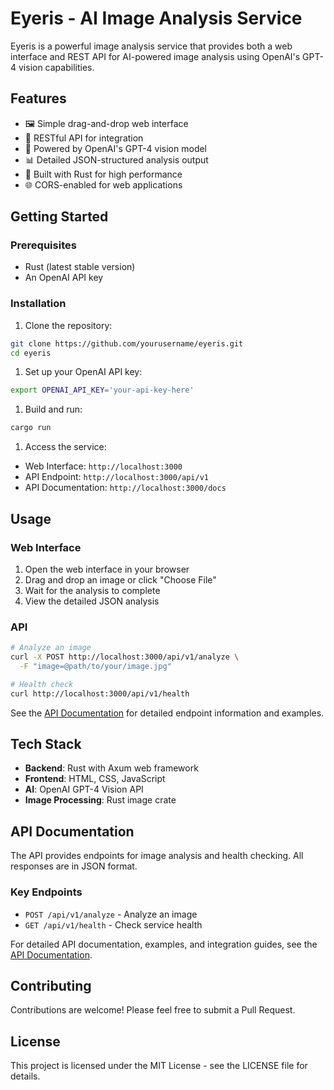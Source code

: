 # Eyeris - AI Image Analysis Service

Eyeris is a powerful image analysis service that provides both a web interface and REST API for AI-powered image analysis using OpenAI's GPT-4 vision capabilities.

## Features

- 🖼️ Simple drag-and-drop web interface
- 🔌 RESTful API for integration
- 🤖 Powered by OpenAI's GPT-4 vision model
- 📊 Detailed JSON-structured analysis output
- 🚀 Built with Rust for high performance
- 🌐 CORS-enabled for web applications

## Getting Started

### Prerequisites

- Rust (latest stable version)
- An OpenAI API key

### Installation

1. Clone the repository:

```bash
git clone https://github.com/yourusername/eyeris.git
cd eyeris
```

1. Set up your OpenAI API key:

```bash
export OPENAI_API_KEY='your-api-key-here'
```

1. Build and run:

```bash
cargo run
```

1. Access the service:

- Web Interface: `http://localhost:3000`
- API Endpoint: `http://localhost:3000/api/v1`
- API Documentation: `http://localhost:3000/docs`

## Usage

### Web Interface

1. Open the web interface in your browser
2. Drag and drop an image or click "Choose File"
3. Wait for the analysis to complete
4. View the detailed JSON analysis

### API

```bash
# Analyze an image
curl -X POST http://localhost:3000/api/v1/analyze \
  -F "image=@path/to/your/image.jpg"

# Health check
curl http://localhost:3000/api/v1/health
```

See the [API Documentation](docs/api.md) for detailed endpoint information and examples.

## Tech Stack

- **Backend**: Rust with Axum web framework
- **Frontend**: HTML, CSS, JavaScript
- **AI**: OpenAI GPT-4 Vision API
- **Image Processing**: Rust image crate

## API Documentation

The API provides endpoints for image analysis and health checking. All responses are in JSON format.

### Key Endpoints

- `POST /api/v1/analyze` - Analyze an image
- `GET /api/v1/health` - Check service health

For detailed API documentation, examples, and integration guides, see the [API Documentation](docs/api.md).

## Contributing

Contributions are welcome! Please feel free to submit a Pull Request.

## License

This project is licensed under the MIT License - see the LICENSE file for details.
